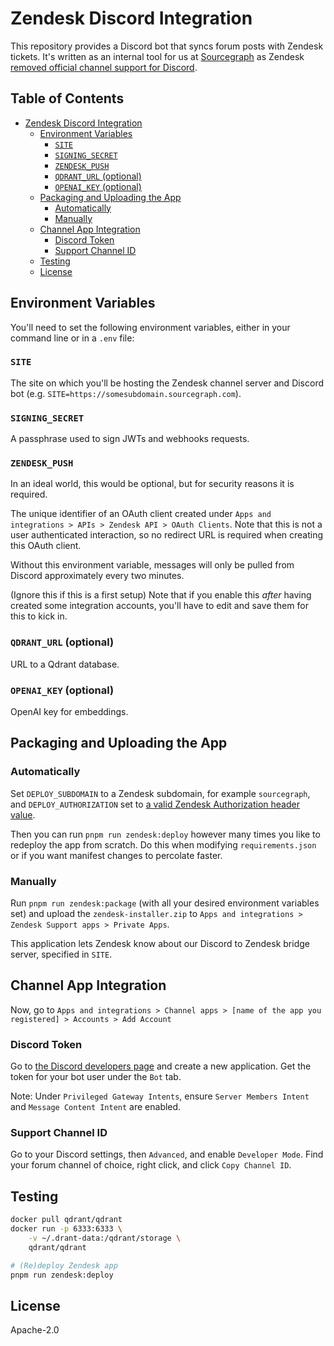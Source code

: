 # Zendesk Discord Integration

This repository provides a Discord bot that syncs forum posts with Zendesk tickets. It's written as an internal tool for us at [Sourcegraph](https://sourcegraph.com) as Zendesk [removed official channel support for Discord](https://support.zendesk.com/hc/en-us/articles/4949877371802-Announcing-removal-of-the-Discord-integration).

<!-- omit in toc -->
## Table of Contents

- [Zendesk Discord Integration](#zendesk-discord-integration)
  - [Environment Variables](#environment-variables)
    - [`SITE`](#site)
    - [`SIGNING_SECRET`](#signing_secret)
    - [`ZENDESK_PUSH`](#zendesk_push)
    - [`QDRANT_URL` (optional)](#qdrant_url-optional)
    - [`OPENAI_KEY` (optional)](#openai_key-optional)
  - [Packaging and Uploading the App](#packaging-and-uploading-the-app)
    - [Automatically](#automatically)
    - [Manually](#manually)
  - [Channel App Integration](#channel-app-integration)
    - [Discord Token](#discord-token)
    - [Support Channel ID](#support-channel-id)
  - [Testing](#testing)
  - [License](#license)

## Environment Variables

You'll need to set the following environment variables, either in your command line or in a `.env` file:

### `SITE`

The site on which you'll be hosting the Zendesk channel server and Discord bot (e.g. `SITE=https://somesubdomain.sourcegraph.com`).

### `SIGNING_SECRET`

A passphrase used to sign JWTs and webhooks requests.

### `ZENDESK_PUSH`

In an ideal world, this would be optional, but for security reasons it is required.

The unique identifier of an OAuth client created under `Apps and integrations > APIs > Zendesk API > OAuth Clients`. Note that this is not a user authenticated interaction, so no redirect URL is required when creating this OAuth client.

Without this environment variable, messages will only be pulled from Discord approximately every two minutes.

(Ignore this if this is a first setup) Note that if you enable this *after* having created some integration accounts, you'll have to edit and save them for this to kick in.

### `QDRANT_URL` (optional)

URL to a Qdrant database.

### `OPENAI_KEY` (optional)

OpenAI key for embeddings.

## Packaging and Uploading the App

### Automatically

Set `DEPLOY_SUBDOMAIN` to a Zendesk subdomain, for example `sourcegraph`, and `DEPLOY_AUTHORIZATION` set to [a valid Zendesk Authorization header value](https://developer.zendesk.com/api-reference/introduction/security-and-auth/#api-token).

Then you can run `pnpm run zendesk:deploy` however many times you like to redeploy the app from scratch. Do this when modifying `requirements.json` or if you want manifest changes to percolate faster.

### Manually

Run `pnpm run zendesk:package` (with all your desired environment variables set) and upload the `zendesk-installer.zip` to `Apps and integrations > Zendesk Support apps > Private Apps`.

This application lets Zendesk know about our Discord to Zendesk bridge server, specified in `SITE`.

## Channel App Integration

Now, go to `Apps and integrations > Channel apps > [name of the app you registered] > Accounts > Add Account`

### Discord Token

Go to [the Discord developers page](https://discord.com/developers/applications) and create a new application. Get the token for your bot user under the `Bot` tab.

Note: Under `Privileged Gateway Intents`, ensure `Server Members Intent` and `Message Content Intent` are enabled.

### Support Channel ID

Go to your Discord settings, then `Advanced`, and enable `Developer Mode`. Find your forum channel of choice, right click, and click `Copy Channel ID`.

## Testing

```bash
docker pull qdrant/qdrant
docker run -p 6333:6333 \
    -v ~/.drant-data:/qdrant/storage \
    qdrant/qdrant

# (Re)deploy Zendesk app
pnpm run zendesk:deploy
```

## License

Apache-2.0
